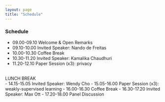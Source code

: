 ```yaml
---
layout: page
title: "Schedule"
---
```


### Schedule

- 09.00-09.10                    Welcome & Open Remarks
- 09.10-10.00                    Invited Speaker: Nando de Freitas
- 10.00-10.30                    Coffee Break
- 10.30-11.20                    Invited Speaker: Kamalika Chaudhuri
- 11.20-12.10                    Paper Session (x3): privacy
<br>
LUNCH BREAK
<br>
- 14.15-15.05                    Invited Speaker: Wendy Cho
- 15.05-16.00                    Paper Session (x3): weakly-supervised learning
- 16.00-16.30                    Coffee Break
- 16.30-17.20                    Invited Speaker: Max Ott
- 17.20-18.00                    Panel Discussion
